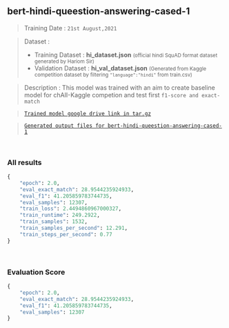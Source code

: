 ## bert-hindi-queestion-answering-cased-1

> Training Date : ```21st August,2021```

> Dataset : 
    <ul>
        <li>Training Dataset : <b>hi_dataset.json</b> <small>(official hindi SquAD format dataset generated by Hariom Sir)</small></li>
        <li>Validation Dataset : <b>hi_val_dataset.json</b> <small>(Generated from Kaggle competition dataset by filtering ```"language":"hindi"``` from train.csv)</small></li>
    </ul>

> Description : This model was trained with an aim to create baseline model for chAII-Kaggle competion and test first ```f1-score and exact-match```

> [`Trained model google drive link in tar.gz`](https://github.com/Bhavik-Ardeshna/Native_Linguistic_Model-Question_Answering_Syster_using_Transformers_and_SQuAD/tree/main/Model/bert-hindi-question-answering-cased-1)

> [`Generated output files for bert-hindi-queestion-answering-cased-1`](https://github.com/Bhavik-Ardeshna/Native_Linguistic_Model-Question_Answering_Syster_using_Transformers_and_SQuAD/tree/main/Output/bert-hindi-question-answering-cased-1)

<br>

###  All results

```python
{
    "epoch": 2.0,
    "eval_exact_match": 28.9544235924933,
    "eval_f1": 41.205859783744735,
    "eval_samples": 12307,
    "train_loss": 2.4494860967000327,
    "train_runtime": 249.2922,
    "train_samples": 1532,
    "train_samples_per_second": 12.291,
    "train_steps_per_second": 0.77
}
```

<br>

### Evaluation Score

```python
{
    "epoch": 2.0,
    "eval_exact_match": 28.9544235924933,
    "eval_f1": 41.205859783744735,
    "eval_samples": 12307
}
```

